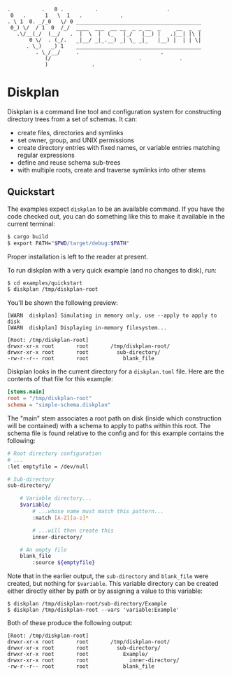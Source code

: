 ```text
.          .   0 .          .                      .
 0   .      1   \  1   .            .
. \ 1  0. _/_0   \/ 0 ________________________________________
 0_) \/  / 1  0  /_/  ____  ___  __ __  _ _ __  _     __  _  _
   .\/__(_/  (__/   .  |  \  |  (_   |_/   |__) |   .|__| |\ |
       0 \/  . (_/.   _|__/ _|_.__) _| \_ _|_   |__) |  | | \|
      . \_)   _) 1    ________________________________________
         . \_/__/     .                          .
            (/                            .            .
            )              .
```

Diskplan
========

Diskplan is a command line tool and configuration system for constructing
directory trees from a set of schemas. It can:

- create files, directories and symlinks
- set owner, group, and UNIX permissions
- create directory entries with fixed names, or variable entries matching
  regular expressions
- define and reuse schema sub-trees
- with multiple roots, create and traverse symlinks into other stems

## Quickstart

The examples expect `diskplan` to be an available command. If you have the
code checked out, you can do something like this to make it available in the
current terminal:

```sh
$ cargo build
$ export PATH="$PWD/target/debug:$PATH"
```

Proper installation is left to the reader at present.

To run diskplan with a very quick example (and no changes to disk), run:

```sh
$ cd examples/quickstart
$ diskplan /tmp/diskplan-root
```

You'll be shown the following preview:

```text
[WARN  diskplan] Simulating in memory only, use --apply to apply to disk
[WARN  diskplan] Displaying in-memory filesystem...

[Root: /tmp/diskplan-root]
drwxr-xr-x root       root       /tmp/diskplan-root/
drwxr-xr-x root       root         sub-directory/
-rw-r--r-- root       root           blank_file
```

Diskplan looks in the current directory for a `diskplan.toml` file. Here are
the contents of that file for this example:

```toml
[stems.main]
root = "/tmp/diskplan-root"
schema = "simple-schema.diskplan"
```

The "main" stem associates a root path on disk (inside which construction will
be contained) with a schema to apply to paths within this root. The schema file
is found relative to the config and for this example contains the following:

```sh
# Root directory configuration
# ...
:let emptyfile = /dev/null

# Sub-directory
sub-directory/

    # Variable directory...
    $variable/
        # ...whose name must match this pattern...
        :match [A-Z][a-z]*

        # ...will then create this
        inner-directory/

    # An empty file
    blank_file
        :source ${emptyfile}
```

Note that in the earlier output, the `sub-directory` and `blank_file` were
created, but nothing for `$variable`. This variable directory can be created
either directly either by path or by assigning a value to this variable:

```text
$ diskplan /tmp/diskplan-root/sub-directory/Example
$ diskplan /tmp/diskplan-root --vars 'variable:Example'
```

Both of these produce the following output:

```text
[Root: /tmp/diskplan-root]
drwxr-xr-x root       root       /tmp/diskplan-root/
drwxr-xr-x root       root         sub-directory/
drwxr-xr-x root       root           Example/
drwxr-xr-x root       root             inner-directory/
-rw-r--r-- root       root           blank_file
```
